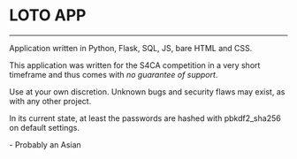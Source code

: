 # LOTO APP

---

Application written in Python, Flask, SQL, JS, bare HTML and CSS.

This application was written for the S4CA competition in a very short timeframe and thus comes with *no guarantee of support*.

Use at your own discretion. Unknown bugs and security flaws may exist, as with any other project.

In its current state, at least the passwords are hashed with pbkdf2_sha256 on default settings.



\- Probably an Asian
